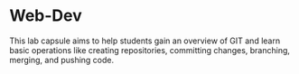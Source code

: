 # Web-Dev
This lab capsule aims to help students gain an overview of GIT and learn basic operations like creating repositories, committing changes, branching, merging, and pushing code.
